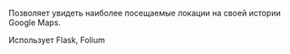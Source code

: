 Позволяет увидеть наиболее посещаемые локации на своей истории Google Maps.

Использует  Flask, Folium